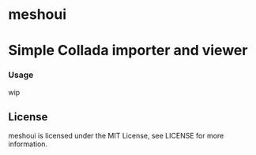 # meshoui
Simple Collada importer and viewer
=====

### Usage

wip

License
-------

meshoui is licensed under the MIT License, see LICENSE for more information.
